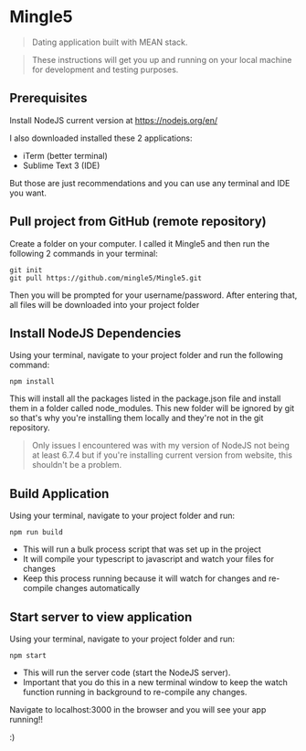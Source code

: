 # Mingle5

>Dating application built with MEAN stack. 

>These instructions will get you up and running on your local machine for development and testing purposes.

## Prerequisites

Install NodeJS current version at https://nodejs.org/en/

I also downloaded installed these 2 applications:
* iTerm (better terminal)
* Sublime Text 3 (IDE)

But those are just recommendations and you can use any terminal and IDE you want.


## Pull project from GitHub (remote repository)

Create a folder on your computer. I called it Mingle5 and then run the following 2 commands in your terminal:
```
git init
git pull https://github.com/mingle5/Mingle5.git
```
Then you will be prompted for your username/password. After entering that, all files will be downloaded into your project folder


## Install NodeJS Dependencies

Using your terminal, navigate to your project folder and run the following command:
```
npm install
```
This will install all the packages listed in the package.json file and install them in a folder called node_modules. This new folder will be ignored by git so that's why you're installing them locally and they're not in the git repository.

>Only issues I encountered was with my version of NodeJS not being at least 6.7.4 but if you're installing current version from website, this shouldn't be a problem.


## Build Application

Using your terminal, navigate to your project folder and run:
```
npm run build
```
* This will run a bulk process script that was set up in the project
* It will compile your typescript to javascript and watch your files for changes
* Keep this process running because it will watch for changes and re-compile changes automatically


## Start server to view application

Using your terminal, navigate to your project folder and run:
```
npm start
```
* This will run the server code (start the NodeJS server).
* Important that you do this in a new terminal window to keep the watch function running in background to re-compile any changes.

Navigate to localhost:3000 in the browser and you will see your app running!!

:)